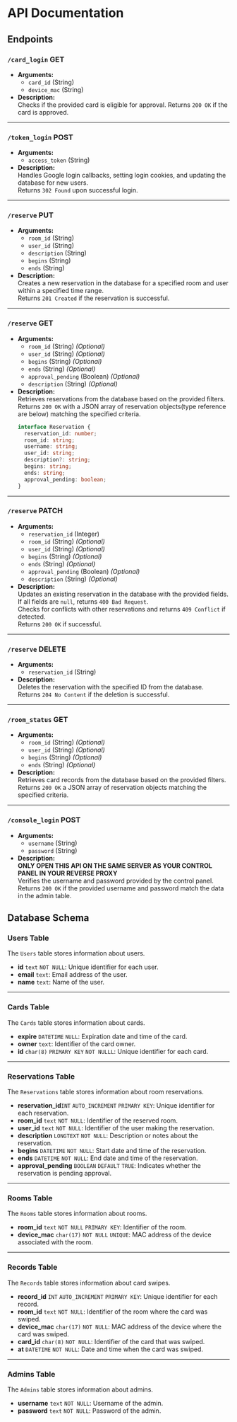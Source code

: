 # API Documentation

## Endpoints

### `/card_login` **GET**

- **Arguments:**
  - `card_id` (String)
  - `device_mac` (String)
- **Description:**  
  Checks if the provided card is eligible for approval. Returns `200 OK` if the card is approved.

---

### `/token_login` **POST**

- **Arguments:**
  - `access_token` (String)
- **Description:**  
  Handles Google login callbacks, setting login cookies, and updating the database for new users.  
  Returns `302 Found` upon successful login.

---

### `/reserve` **PUT**

- **Arguments:**
  - `room_id` (String)
  - `user_id` (String)
  - `description` (String)
  - `begins` (String)
  - `ends` (String)
- **Description:**  
  Creates a new reservation in the database for a specified room and user within a specified time range.  
  Returns `201 Created` if the reservation is successful.

---

### `/reserve` **GET**

- **Arguments:**
  - `room_id` (String) _(Optional)_
  - `user_id` (String) _(Optional)_
  - `begins` (String) _(Optional)_
  - `ends` (String) _(Optional)_
  - `approval_pending` (Boolean) _(Optional)_
  - `description` (String) _(Optional)_
- **Description:**  
   Retrieves reservations from the database based on the provided filters.  
   Returns `200 OK` with a JSON array of reservation objects(type reference are below) matching the specified criteria.
  ```typescript
  interface Reservation {
    reservation_id: number;
    room_id: string;
    username: string;
    user_id: string;
    description?: string;
    begins: string;
    ends: string;
    approval_pending: boolean;
  }
  ```

---

### `/reserve` **PATCH**

- **Arguments:**
  - `reservation_id` (Integer)
  - `room_id` (String) _(Optional)_
  - `user_id` (String) _(Optional)_
  - `begins` (String) _(Optional)_
  - `ends` (String) _(Optional)_
  - `approval_pending` (Boolean) _(Optional)_
  - `description` (String) _(Optional)_
- **Description:**  
   Updates an existing reservation in the database with the provided fields.  
   If all fields are `null`, returns `400 Bad Request`.  
   Checks for conflicts with other reservations and returns `409 Conflict` if detected.  
  Returns `200 OK` if successful.

---

### `/reserve` **DELETE**

- **Arguments:**
  - `reservation_id` (String)
- **Description:**  
  Deletes the reservation with the specified ID from the database.  
  Returns `204 No Content` if the deletion is successful.

---

### `/room_status` **GET**

- **Arguments:**
  - `room_id` (String) _(Optional)_
  - `user_id` (String) _(Optional)_
  - `begins` (String) _(Optional)_
  - `ends` (String) _(Optional)_
- **Description:**  
  Retrieves card records from the database based on the provided filters.  
  Returns `200 OK` a JSON array of reservation objects matching the specified criteria.

---

### `/console_login` **POST**

- **Arguments:**
  - `username` (String)
  - `password` (String)
- **Description:**  
  **ONLY OPEN THIS API ON THE SAME SERVER AS YOUR CONTROL PANEL IN YOUR REVERSE PROXY**  
  Verifies the username and password provided by the control panel.  
  Returns `200 OK` if the provided username and password match the data in the admin table.

## Database Schema

### Users Table

The `Users` table stores information about users.

- **id** `text` `NOT NULL`: Unique identifier for each user.
- **email** `text`: Email address of the user.
- **name** `text`: Name of the user.

---

### Cards Table

The `Cards` table stores information about cards.

- **expire** `DATETIME` `NULL`: Expiration date and time of the card.
- **owner** `text`: Identifier of the card owner.
- **id** `char(8)` `PRIMARY KEY` `NOT NULLL`: Unique identifier for each card.

---

### Reservations Table

The `Reservations` table stores information about room reservations.

- **reservation_id**`INT` `AUTO_INCREMENT` `PRIMARY KEY`: Unique identifier for each reservation.
- **room_id** `text` `NOT NULL`: Identifier of the reserved room.
- **user_id** `text` `NOT NULL`: Identifier of the user making the reservation.
- **description** `LONGTEXT` `NOT NULL`: Description or notes about the reservation.
- **begins** `DATETIME` `NOT NULL`: Start date and time of the reservation.
- **ends** `DATETIME` `NOT NULL`: End date and time of the reservation.
- **approval_pending** `BOOLEAN` `DEFAULT` `TRUE`: Indicates whether the reservation is pending approval.

---

### Rooms Table

The `Rooms` table stores information about rooms.

- **room_id** `text` `NOT NULL` `PRIMARY KEY`: Identifier of the room.
- **device_mac** `char(17)` `NOT NULL` `UNIQUE`: MAC address of the device associated with the room.

---

### Records Table

The `Records` table stores information about card swipes.

- **record_id** `INT` `AUTO_INCREMENT` `PRIMARY KEY`: Unique identifier for each record.
- **room_id** `text` `NOT NULL`: Identifier of the room where the card was swiped.
- **device_mac** `char(17)` `NOT NULL`: MAC address of the device where the card was swiped.
- **card_id** `char(8)` `NOT NULL`: Identifier of the card that was swiped.
- **at** `DATETIME` `NOT NULL`: Date and time when the card was swiped.

---

### Admins Table

The `Admins` table stores information about admins.

- **username** `text` `NOT NULL`: Username of the admin.
- **password** `text` `NOT NULL`: Password of the admin.